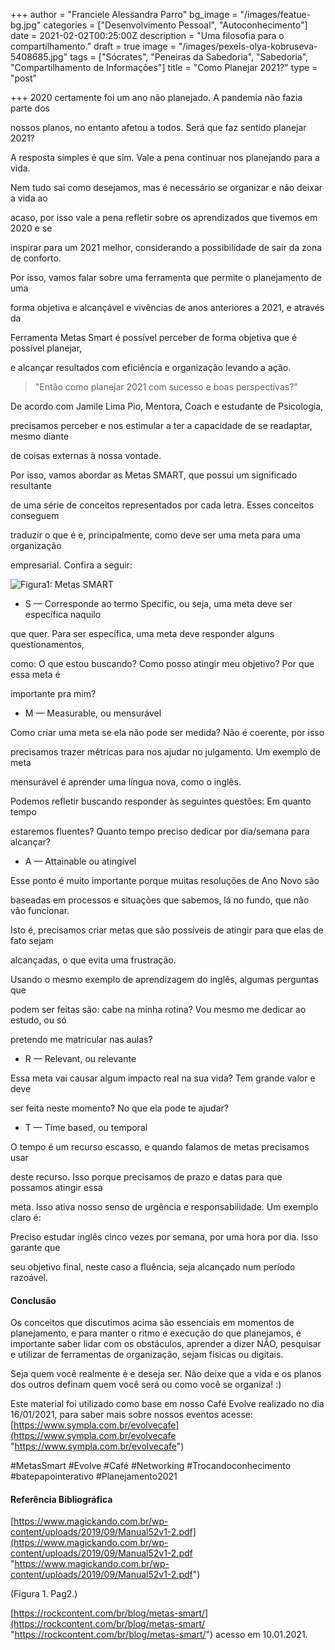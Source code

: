 +++
author = "Franciele Alessandra Parro"
bg_image = "/images/featue-bg.jpg"
categories = ["Desenvolvimento Pessoal", "Autoconhecimento"]
date = 2021-02-02T00:25:00Z
description = "Uma filosofia para o compartilhamento."
draft = true
image = "/images/pexels-olya-kobruseva-5408685.jpg"
tags = ["Sócrates", "Peneiras da Sabedoria", "Sabedoria", "Compartilhamento de Informações"]
title = "Como Planejar 2021?"
type = "post"

+++
2020 certamente foi um ano não planejado. A pandemia não fazia parte dos

nossos planos, no entanto afetou a todos. Será que faz sentido planejar 2021?

A resposta simples é que sim. Vale a pena continuar nos planejando para a vida.

Nem tudo sai como desejamos, mas é necessário se organizar e não deixar a vida ao

acaso, por isso vale a pena refletir sobre os aprendizados que tivemos em 2020 e se

inspirar para um 2021 melhor, considerando a possibilidade de sair da zona de conforto.

Por isso, vamos falar sobre uma ferramenta que permite o planejamento de uma

forma objetiva e alcançável e vivências de anos anteriores a 2021, e através da

Ferramenta Metas Smart é possível perceber de forma objetiva que é possível planejar,

e alcançar resultados com eficiência e organização levando a ação.

> "Então como planejar 2021 com sucesso e boas perspectivas?"

De acordo com Jamile Lima Pio, Mentora, Coach e estudante de Psicologia,

precisamos perceber e nos estimular a ter a capacidade de se readaptar, mesmo diante

de coisas externas à nossa vontade.

Por isso, vamos abordar as Metas SMART, que possui um significado resultante

de uma série de conceitos representados por cada letra. Esses conceitos conseguem

traduzir o que é e, principalmente, como deve ser uma meta para uma organização

empresarial. Confira a seguir:

![Figura1: Metas SMART](https://s3.amazonaws.com/blog.v-comply.com/wp-content/uploads/2018/05/31113024/blog-feature-smart.png "Figura1: Metas SMART")

* S — Corresponde ao termo Specific, ou seja, uma meta deve ser específica naquilo

que quer. Para ser específica, uma meta deve responder alguns questionamentos,

como: O que estou buscando? Como posso atingir meu objetivo? Por que essa meta é

importante pra mim?

* M — Measurable, ou mensurável

Como criar uma meta se ela não pode ser medida? Não é coerente, por isso

precisamos trazer métricas para nos ajudar no julgamento. Um exemplo de meta

mensurável é aprender uma língua nova, como o inglês.

Podemos refletir buscando responder às seguintes questões: Em quanto tempo

estaremos fluentes? Quanto tempo preciso dedicar por dia/semana para alcançar?

* A — Attainable ou atingível

Esse ponto é muito importante porque muitas resoluções de Ano Novo são

baseadas em processos e situações que sabemos, lá no fundo, que não vão funcionar.

Isto é, precisamos criar metas que são possíveis de atingir para que elas de fato sejam

alcançadas, o que evita uma frustração.

Usando o mesmo exemplo de aprendizagem do inglês, algumas perguntas que

podem ser feitas são: cabe na minha rotina? Vou mesmo me dedicar ao estudo, ou só

pretendo me matricular nas aulas?

* R — Relevant, ou relevante

Essa meta vai causar algum impacto real na sua vida? Tem grande valor e deve

ser feita neste momento? No que ela pode te ajudar?

* T — Time based, ou temporal

O tempo é um recurso escasso, e quando falamos de metas precisamos usar

deste recurso. Isso porque precisamos de prazo e datas para que possamos atingir essa

meta. Isso ativa nosso senso de urgência e responsabilidade. Um exemplo claro é:

Preciso estudar inglês cinco vezes por semana, por uma hora por dia. Isso garante que

seu objetivo final, neste caso a fluência, seja alcançado num período razoável.

#### **Conclusão**

Os conceitos que discutimos acima são essenciais em momentos de planejamento, e para manter o ritmo e execução do que planejamos, é importante saber lidar com os obstáculos, aprender a dizer NÃO, pesquisar e utilizar de ferramentas de organização, sejam físicas ou digitais.

Seja quem você realmente é e deseja ser. Não deixe que a vida e os planos dos outros definam quem você será ou como você se organiza! :)

Este material foi utilizado como base em nosso Café Evolve realizado no dia 16/01/2021, para saber mais sobre nossos eventos acesse: [https://www.sympla.com.br/evolvecafe](https://www.sympla.com.br/evolvecafe "https://www.sympla.com.br/evolvecafe")

\#MetasSmart #Evolve #Café #Networking #Trocandoconhecimento #batepapointerativo #Planejamento2021

#### **Referência Bibliográfica**

[https://www.magickando.com.br/wp-content/uploads/2019/09/Manual52v1-2.pdf](https://www.magickando.com.br/wp-content/uploads/2019/09/Manual52v1-2.pdf "https://www.magickando.com.br/wp-content/uploads/2019/09/Manual52v1-2.pdf")

(Figura 1. Pag2.)

[https://rockcontent.com/br/blog/metas-smart/](https://rockcontent.com/br/blog/metas-smart/ "https://rockcontent.com/br/blog/metas-smart/") acesso em 10.01.2021.